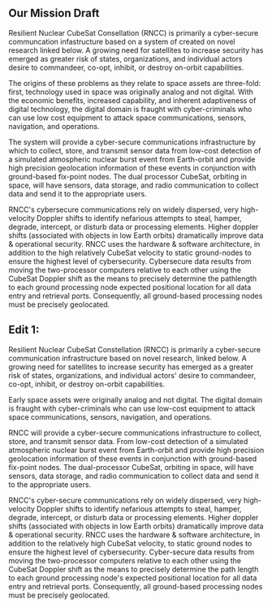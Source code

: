 ## Our Mission Draft 

Resilient Nuclear CubeSat Consellation (RNCC) is primarily a cyber-secure communcation infastructure based on a system of created on novel research linked below. A growing need for satellites to increase security has emerged as greater risk of states, organizations, and individual actors desire to commandeer, co-opt, inhibit, or destroy on-orbit capabilities.

The origins of these problems as they relate to space assets are three-fold: first, technology used in space was originally analog and not digital. With the economic benefits, increased capability, and inherent adaptiveness of digital technology, the digital domain is fraught with cyber-criminals who can use low cost equipment to attack space communications, sensors, navigation, and operations.

The system will provide a cyber-secure communications infrastructure by which to collect, store, and transmit sensor data from low-cost detection of a simulated atmospheric nuclear burst event from Earth-orbit and provide high precision geolocation information of these events in conjunction with ground-based fix-point nodes. The dual processor CubeSat, orbiting in space, will have sensors, data storage, and radio communication to collect data and send it to the appropriate users.

RNCC's cybersecure communications rely on widely dispersed, very high-velocity Doppler shifts to identify nefarious attempts to steal, hamper, degrade, intercept, or disturb data or processing elements. Higher doppler shifts (associated with objects in low Earth orbits) dramatically improve data & operational security. RNCC uses the hardware & software architecture, in addition to the high relatively CubeSat velocity to static ground-nodes to ensure the highest level of cybersecurity. Cybersecure data results from moving the two-processor computers relative to each other using the CubeSat Doppler shift as the means to precisely determine the pathlength to each ground processing node expected positional location for all data entry and retrieval ports. Consequently, all ground-based processing nodes must be precisely geolocated.

Edit 1:
---------
Resilient Nuclear CubeSat Constellation (RNCC) is primarily a cyber-secure communication infrastructure based on novel research, linked below. A growing need for satellites to increase security has emerged as a greater risk of states, organizations, and individual actors' desire to commandeer, co-opt, inhibit, or destroy on-orbit capabilities.  
  
Early space assets were originally analog and not digital. The digital domain is fraught with cyber-criminals who can use low-cost equipment to attack space communications, sensors, navigation, and operations.  
  
RNCC will provide a cyber-secure communications infrastructure to collect, store, and transmit sensor data. From low-cost detection of a simulated atmospheric nuclear burst event from Earth-orbit and provide high precision geolocation information of these events in conjunction with ground-based fix-point nodes. The dual-processor CubeSat, orbiting in space, will have sensors, data storage, and radio communication to collect data and send it to the appropriate users.  
  
RNCC's cyber-secure communications rely on widely dispersed, very high-velocity Doppler shifts to identify nefarious attempts to steal, hamper, degrade, intercept, or disturb data or processing elements. Higher doppler shifts (associated with objects in low Earth orbits) dramatically improve data & operational security. RNCC uses the hardware & software architecture, in addition to the relatively high CubeSat velocity, to static ground nodes to ensure the highest level of cybersecurity. Cyber-secure data results from moving the two-processor computers relative to each other using the CubeSat Doppler shift as the means to precisely determine the path length to each ground processing node's expected positional location for all data entry and retrieval ports. Consequently, all ground-based processing nodes must be precisely geolocated.
